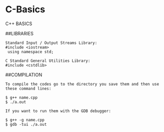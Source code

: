 # C-Basics
C++ BASICS

##LIBRARIES
```
Standard Input / Output Streams Library:
#include <iostream>
 using namespace std;
 
C Standard General Utilities Library:
#include <cstdlib>
```
##COMPILATION
```
To compile the codes go to the directory you save them and then use these command lines:

$ g++ name.cpp
$ ./a.out

If you want to run them with the GDB debugger:

$ g++ -g name.cpp
$ gdb -tui ./a.out
```


